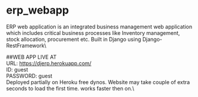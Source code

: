 # erp_webapp
ERP web application is an integrated business management web application which includes critical business processes like Inventory management, stock allocation, procurement etc. Built in Django using Django-RestFramework\

##WEB APP LIVE AT \
URL: https://djerp.herokuapp.com/ \
ID: guest\
PASSWORD: guest\
Deployed partially on Heroku free dynos. Website may take couple of extra seconds to load the first time. works faster then on.\
